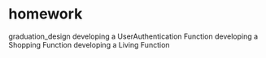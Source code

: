 # homework
graduation_design
developing a UserAuthentication Function
developing a Shopping Function
developing a Living Function
